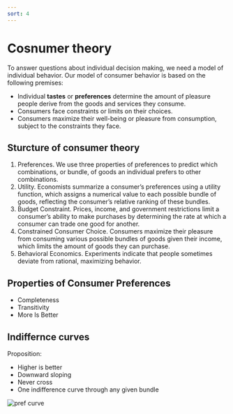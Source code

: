 ```yaml
---
sort: 4
---
```


# Cosnumer theory

To answer questions about individual decision making, we need a model of individual behavior. Our model of consumer behavior is based on the following premises:
- Individual __tastes__ or __preferences__ determine the amount of pleasure people derive from the goods and services they consume.
- Consumers face constraints or limits on their choices.
- Consumers maximize their well-being or pleasure from consumption, subject to the constraints they face.

## Sturcture of consumer theory

1. Preferences. We use three properties of preferences to predict which combinations, or bundle, of goods an individual prefers to other combinations.
2. Utility. Economists summarize a consumer’s preferences using a utility function, which assigns a numerical value to each possible bundle of goods, reflecting the consumer’s relative ranking of these bundles.
3. Budget Constraint. Prices, income, and government restrictions limit a consumer’s ability to make purchases by determining the rate at which a consumer can trade one good for another.
4. Constrained Consumer Choice. Consumers maximize their pleasure from consuming various possible bundles of goods given their income, which limits the amount of goods they can purchase.
5. Behavioral Economics. Experiments indicate that people sometimes deviate from rational, maximizing behavior.

## Properties of Consumer Preferences

- Completeness
- Transitivity
- More Is Better

## Indiffernce curves

Proposition:
- Higher is better
- Downward sloping
- Never cross
- One indifference curve through any given bundle

![pref curve]({{site.baseurl}}/assets/images/pref_curve.png)
